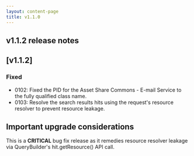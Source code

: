 ```yaml
---
layout: content-page
title: v1.1.0
---
```


## v1.1.2 release notes

## [v1.1.2]

### Fixed
- 0102: Fixed the PID for the Asset Share Commons - E-mail Service to the fully qualified class name.
- 0103: Resolve the search results hits using the request's resource resolver to prevent resource leakage.

## Important upgrade considerations

This is a **CRITICAL** bug fix release as it remedies resource resolver leakage via QueryBuilder's hit.getResource() API call.
